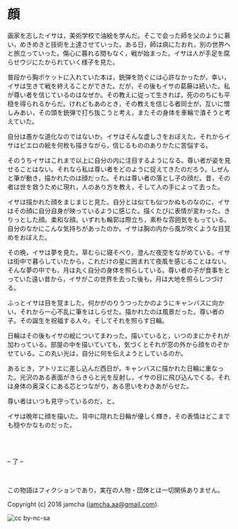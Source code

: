 

# 顔

画家を志したイサは，美術学校で油絵を学んだ。そこで会った師を父のように慕い，めきめきと技術を上達させていった。ある日，師は病にたおれ，別の世界へと旅立っていった。傷心に暮れる間もなく，戦が始まった。イサは人が手足を腐らせウジにたかられていく様子を見た。  

普段から胸ポケットに入れていた本は，銃弾を防ぐには心許なかったが，幸い，イサは生きて戦を終えることができた。だが，その後もイサの葛藤は続いた。私が尊い者を信じているのはなぜか。その教えに従って生きれば，死ののちにも平穏を得られるからだ。けれどもあのとき，その教えを信じる者同士が，互いに憎しみあい，その頭を銃弾で打ち抜こうと考え，またその身体を車輪で潰そうと考えていた。  

自分は愚かな道化なのではないか。イサはそんな虚しさをおぼえた。それからイサはピエロの絵を何枚も描きながら，信じるもののありかたに苦悩する。  

そのうちイサはこれまで以上に自分の内に注目するようになる。尊い者が姿を見せることはない。それなら私は尊い者をどのように捉えてきたのだろう。しぜんと筆が動き，描かれたのは顔だった。それは尊い者の落とし子の顔だ。昔，その者は世を救うために現れ，人のあり方を教え，そして人の手によって去った。  

イサは描かれた顔をまじまじと見た。自分とは似ても似つかぬものなのに，イサはその顔に自分自身が映っているように感じた。描くたびに表情が変わった。きりっとした顔。柔和な顔。いずれも輪郭は際立ち，素朴な雰囲気をもっている。自分のなかにこんな気持ちがあったのか。イサは胸の内から風が吹くような目覚めをおぼえた。  

その晩，イサは夢を見た。草むらに寝そべり，澄んだ夜空をながめている。イサは街中で暮らしていたから，これだけの星に囲まれて夜風を感じることはない。そんな夢の中でも，月は丸く自分の身体を照らしている。尊い者の子が食事をとっていた遠い昔から，イサがこの世界を去った後も，月は大地を照らしつづける。  

ふっとイサは目を覚ました。何かがのりうつったかのようにキャンバスに向かい，それから一心不乱に筆をはしらせた。描かれたのは風景だった。尊い者の子。その誕生を祝福する人々。そしてそれを照らす日輪。  

日輪はその後もイサの絵についてまわった。描いていると，いつのまにかそれが加わっている。部屋の中を描いていても，気づくとそれが窓の外から顔をのぞかせている。この丸い光は，自分に何を伝えようとしているのか。  

あるとき，アトリエに差し込んだ西日が，キャンバスに描かれた日輪に重なった。光沢のある表面がきらきらと光を反射し，イサの目に飛び込んでくる。それは身体の奥深くにある芯とつながり，ある思いをわきあがらせた。  

尊い者はいつも見守っているのだ，と。  

イサは晩年に顔を描いた。背中に隠れた日輪が優しく輝き，その表情はどこまでも穏やかなものだった。  

<br>  
<br>  

&#x2013; 了 &#x2013;  

<br>  

この物語はフィクションであり，実在の人物・団体とは一切関係ありません。  

Copyright (c) 2018 jamcha (jamcha.aa@gmail.com).  

![cc by-nc-sa](https://i.creativecommons.org/l/by-nc-sa/4.0/88x31.png)  

